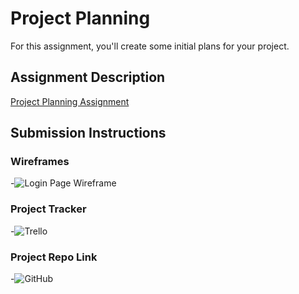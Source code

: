 # Project Planning
For this assignment, you'll create some initial plans for your project.

## Assignment Description
[Project Planning Assignment](https://education.launchcode.org/liftoff/modules/assignments/project-planning)

## Submission Instructions

### Wireframes
-![Login Page Wireframe](https://user-images.githubusercontent.com/93448955/164061010-ff8f9808-54ae-4e84-b657-51bbeb8e8d81.png)

### Project Tracker
-![Trello](https://trello.com/c/KjsuRDim/3-next)


### Project Repo Link

-![GitHub](https://github.com/AmandaHEC/liftoff-assignments/tree/master/P3-Project_Planning)

